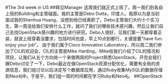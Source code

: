 #The 3rd week in US
##拜见Manager
这周我们就正式上班了，周一我们到各自上班的Building和主管碰面。我的主管是Debo Dutta，印度人。我原以为是当初面试我的Shenhua Huang，没想到他已经离职了。Debo主管我们大约十个实习生，第一周没给我们安排什么工作，就问了我们对哪些技术感兴趣，然后让我们自己去找OpenStack感兴趣的地方进行研究。Debo人很好，见我们第一天都穿着正装，就说上班穿着没要求，包括时间也是，早上10点到都行，关键是要"have fun. enjoy your job"。
由于我们属于Cisco Innovation Laboratory，所以周二我们参加了CIL的欢迎会，CIL的主管是Mike Harding，Mike给我们介绍了CIL的情况和项目，让我们从五个方向挑一个来做两周的Project熟悉OpenStack。开完会我们跟Debo讨论了一下，Debo最近在做OpenStack资源分配优化，需要有全局的资源信息，我们组讨论以后决定写个数据库应用，通过Ruby收集MySQL的数据存储到Neo4j中。于是乎，我们组一周的时间都在学习Ruby和Neo4j。
##OpenStack



